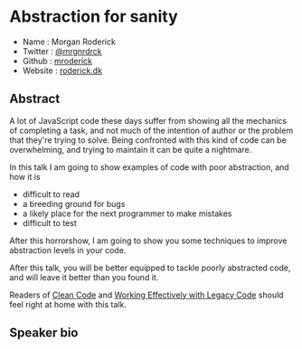 # Abstraction for sanity

* Name      : Morgan Roderick
* Twitter   : [@mrgnrdrck](https://twitter.com/mrgnrdrck)
* Github    : [mroderick](https://github.com/mroderick)
* Website   : [roderick.dk](http://roderick.dk)

## Abstract

A lot of JavaScript code these days suffer from showing all the mechanics of completing a task, and not much of the intention of author or the problem that they're trying to solve. Being confronted with this kind of code can be overwhelming, and trying to maintain it can be quite a nightmare.

In this talk I am going to show examples of code with poor abstraction, and how it is

* difficult to read
* a breeding ground for bugs
* a likely place for the next programmer to make mistakes
* difficult to test

After this horrorshow, I am going to show you some techniques to improve abstraction levels in your code.

After this talk, you will be better equipped to tackle poorly abstracted code, and will leave it better than you found it.

Readers of [Clean Code](http://www.amazon.com/Clean-Code-Handbook-Software-Craftsmanship/dp/0132350882) and [Working Effectively with Legacy Code](http://www.amazon.com/Working-Effectively-Legacy-Michael-Feathers/dp/0131177052) should feel right at home with this talk.

## Speaker bio





